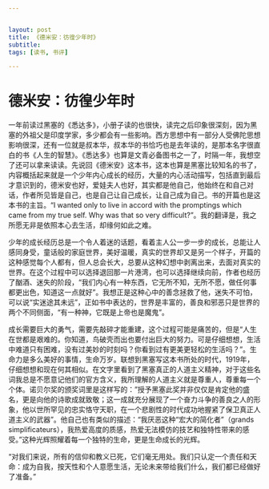 ```yaml
---


layout: post
title: 《德米安：彷徨少年时》
subtitle: 
tags: [读书, 书评]

---
```


<head>
    <script src="https://cdn.mathjax.org/mathjax/latest/MathJax.js?config=TeX-AMS-MML_HTMLorMML" type="text/javascript"></script>
    <script type="text/x-mathjax-config">
        MathJax.Hub.Config({
            tex2jax: {
            skipTags: ['script', 'noscript', 'style', 'textarea', 'pre'],
            inlineMath: [['$','$']]
            }
        });
    </script>
</head>


# 德米安：彷徨少年时



一年前读过黑塞的《悉达多》，小册子读的也很快，读完之后印象很深刻，因为黑塞的外祖父是印度学家，多少都会有一些影响。西方思想中有一部分人受佛陀思想影响很深，还有一位就是叔本华，叔本华的书恰巧也是去年读的，是那本名字很直白的书《人生的智慧》。《悉达多》也算是文青必备图书之一了，时隔一年，我想空了还可以拿来读读。先说回《德米安》这本书，这本也算是黑塞比较知名的书了，内容概括起来就是一个少年内心成长的经历，大量的内心活动描写，包括直到最后才意识到的，德米安也好，爱娃夫人也好，其实都是他自己，他始终在和自己对话，作者所见皆是自己，也是自己让自己成长，让自己成为自己。书的开篇也是这本书的主旨。“I wanted only to live in accord with the promptings which came from my true self. Why was that so very difficult?”。我的翻译是，我之所愿无非是依照本心去生活，却缘何如此之难。



少年的成长经历总是一个令人着迷的话题，看着主人公一步一步的成长，总能让人感同身受，童话般的家庭世界，美好温暖，真实的世界却又是另一个样子，开篇的这种感觉每个人都有，但人总会长大，总要从这种幻想中剥离出来，去面对真实的世界。在这个过程中可以选择退回那一片港湾，也可以选择继续向前，作者也经历了酗酒、迷失的阶段，“我们内心有一种东西，它无所不知，无所不愿，做任何事都更出色，知道这一点就好”。我想正是这种心中的善念拯救了他，迷失不可怕，可以说“实迷途其未远”，正如书中表达的，世界是丰富的，善良和邪恶只是世界的两个不同侧面，“有一种神，它既是上帝也是魔鬼”。



成长需要巨大的勇气，需要先敲碎才能重建，这个过程可能是痛苦的，但是“人生在世都是艰难的。你知道，鸟破壳而出也要付出巨大的努力。可是仔细想想，生活中难道只有困难，没有过美妙的时刻吗？你看到过有更美更轻松的生活吗？”。生命力是多么美好的事情，生命万岁。联想到黑塞写这本书所处的时代，1919年，仔细想想和现在何其相似。在文字里看到了黑塞真正的人道主义精神，对于这些名词我总是不愿意记他们的官方含义，我所理解的人道主义就是尊重人，尊重每一个个体。诺贝尔奖的颁奖词里是这样写的：”授予黑塞此奖并非仅仅是肯定他的盛名，更是向他的诗歌成就致敬；这一成就充分展现了一个奋力斗争的善良之人的形象，他以世所罕见的忠实恪守天职，在一个悲剧性的时代成功地握紧了保卫真正人道主义的武器”。他自己也有类似的描述：“我厌恶这种“宏大的简化者”（grands simplificateurs），我热爱高度的质感，热爱无法模仿的技艺和独特性带来的感受。”这种光辉照耀着每一个独特的生命，更是生命成长的光辉。



“对我们来说，所有的信仰和教义已死，它们毫无用处。我们只认定一个责任和天命：成为自我，按天性和个人意愿生活，无论未来带给我们什么，我们都已经做好了准备。”





